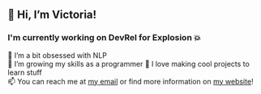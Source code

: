## 👋 Hi, I’m Victoria!

### I'm currently working on DevRel for Explosion 💥

👀 I’m a bit obsessed with NLP  
🌱 I’m growing my skills as a programmer
🍅 I love making cool projects to learn stuff  
📫 You can reach me at [my email](victorialslocum@gmail.com) or find more information on [my website](https://victoriaslocum.com)!  
